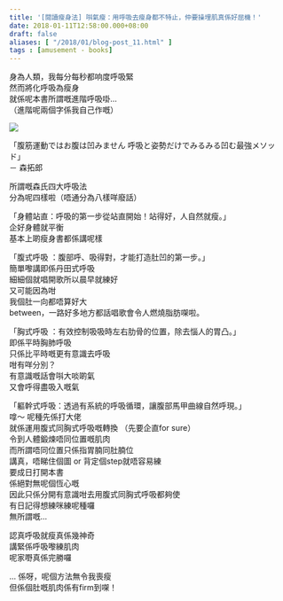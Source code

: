 ```yaml
---
title: '[閱讀瘦身法] 唞氣瘦：用呼吸去瘦身都不特止，仲要操埋肌真係好屈機！'
date: 2018-01-11T12:58:00.000+08:00
draft: false
aliases: [ "/2018/01/blog-post_11.html" ]
tags : [amusement - books]
---
```


身為人類，我每分每秒都响度呼吸緊  
然而將化呼吸為瘦身  
就係呢本書所謂嘅進階呼吸啩...  
（進階呢兩個字係我自己作嘅）  

![](/images/takuromori.jpg)

「腹筋運動ではお腹は凹みません 呼吸と姿勢だけでみるみる凹む最強メソッド」  
－ 森拓郎  
  
所謂嘅森氏四大呼吸法  
分為呢四樣啦（唔通分為八樣咩廢話）

  
「身體站直：呼吸的第一步從站直開始！站得好，人自然就瘦。」  
企好身體就平衡  
基本上啲瘦身書都係講呢樣

  
「腹式呼吸 ：腹部呼、吸得對，才能打造肚凹的第一步。」  
簡單嚟講即係丹田式呼吸  
細細個就唱開歌所以晨早就練好  
又可能因為咁  
我個肚一向都唔算好大  
between，一路好多地方都話唱歌會令人燃燒脂肪㗎啦。

  

「胸式呼吸 ：有效控制吸吸時左右肋骨的位置，除去惱人的胃凸。」  
即係平時胸肺呼吸  
只係比平時嘅更有意識去呼吸  
咁有咩分別？  
有意識嘅話會唞大啖啲氣  
又會呼得盡吸入嘅氣

  

「軀幹式呼吸：透過有系統的呼吸循環，讓腹部馬甲曲線自然呼現。」  
嗱～ 呢種先係打大佬  
就係運用腹式同胸式呼吸嘅轉換 
（先要企直for sure）  
令到人體鍛煉唔同位置嘅肌肉  
而所謂唔同位置只係指胃腩同肚腩位  
講真，唔睇住個圖 or 背定個step就唔容易練  
要成日打開本書  
係絕對無呢個恆心嘅  
因此只係分開有意識咁去用腹式同胸式呼吸都夠使  
有日記得想練咪練呢種囉  
無所謂嘅...

  

認真呼吸就瘦真係幾神奇  
講緊係呼吸嚟練肌肉  
呢家嘢真係完勝囉

  

... 係呀，呢個方法無令我喪瘦  
但係個肚嘅肌肉係有firm到㗎！
